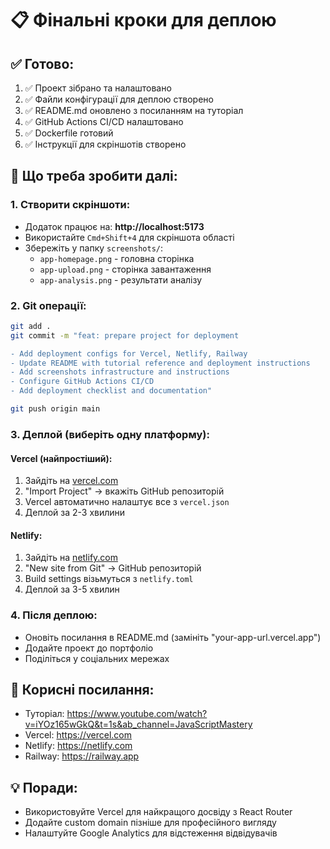 # 📋 Фінальні кроки для деплою

## ✅ Готово:
1. ✅ Проект зібрано та налаштовано
2. ✅ Файли конфігурації для деплою створено
3. ✅ README.md оновлено з посиланням на туторіал  
4. ✅ GitHub Actions CI/CD налаштовано
5. ✅ Dockerfile готовий
6. ✅ Інструкції для скріншотів створено

## 🎯 Що треба зробити далі:

### 1. Створити скріншоти:
- Додаток працює на: **http://localhost:5173**
- Використайте `Cmd+Shift+4` для скріншота області
- Збережіть у папку `screenshots/`:
  - `app-homepage.png` - головна сторінка
  - `app-upload.png` - сторінка завантаження
  - `app-analysis.png` - результати аналізу

### 2. Git операції:
```bash
git add .
git commit -m "feat: prepare project for deployment

- Add deployment configs for Vercel, Netlify, Railway
- Update README with tutorial reference and deployment instructions  
- Add screenshots infrastructure and instructions
- Configure GitHub Actions CI/CD
- Add deployment checklist and documentation"

git push origin main
```

### 3. Деплой (виберіть одну платформу):

#### Vercel (найпростіший):
1. Зайдіть на [vercel.com](https://vercel.com)
2. "Import Project" → вкажіть GitHub репозиторій
3. Vercel автоматично налаштує все з `vercel.json`
4. Деплой за 2-3 хвилини

#### Netlify:
1. Зайдіть на [netlify.com](https://netlify.com)  
2. "New site from Git" → GitHub репозиторій
3. Build settings візьмуться з `netlify.toml`
4. Деплой за 3-5 хвилин

### 4. Після деплою:
- Оновіть посилання в README.md (замініть "your-app-url.vercel.app")
- Додайте проект до портфоліо
- Поділіться у соціальних мережах

## 🔗 Корисні посилання:
- Туторіал: https://www.youtube.com/watch?v=iYOz165wGkQ&t=1s&ab_channel=JavaScriptMastery
- Vercel: https://vercel.com
- Netlify: https://netlify.com
- Railway: https://railway.app

## 💡 Поради:
- Використовуйте Vercel для найкращого досвіду з React Router
- Додайте custom domain пізніше для професійного вигляду
- Налаштуйте Google Analytics для відстеження відвідувачів
